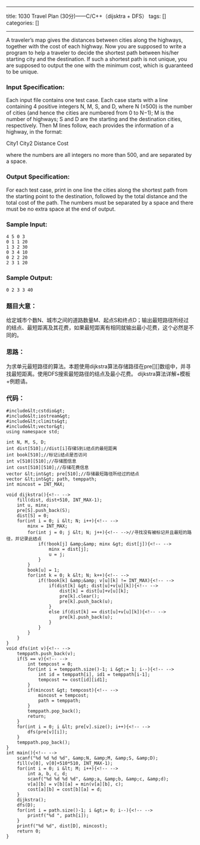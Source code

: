 
--- 
title:  1030 Travel Plan (30分)——C/C++（dijsktra + DFS） 
tags: []
categories: [] 

---
A traveler’s map gives the distances between cities along the highways, together with the cost of each highway. Now you are supposed to write a program to help a traveler to decide the shortest path between his/her starting city and the destination. If such a shortest path is not unique, you are supposed to output the one with the minimum cost, which is guaranteed to be unique.

### Input Specification:

Each input file contains one test case. Each case starts with a line containing 4 positive integers N, M, S, and D, where N (≤500) is the number of cities (and hence the cities are numbered from 0 to N−1); M is the number of highways; S and D are the starting and the destination cities, respectively. Then M lines follow, each provides the information of a highway, in the format:

>  
 City1 City2 Distance Cost 


where the numbers are all integers no more than 500, and are separated by a space.

### Output Specification:

For each test case, print in one line the cities along the shortest path from the starting point to the destination, followed by the total distance and the total cost of the path. The numbers must be separated by a space and there must be no extra space at the end of output.

### Sample Input:

```
4 5 0 3
0 1 1 20
1 3 2 30
0 3 4 10
0 2 2 20
2 3 1 20

```

### Sample Output:

```
0 2 3 3 40

```

### 题目大意：

给定城市个数N、城市之间的道路数量M、起点S和终点D；输出最短路径所经过的结点、最短距离及其花费，如果最短距离有相同就输出最小花费，这个必然是不同的。

### 思路：

为求单元最短路径的算法。本题使用dijkstra算法存储路径在pre[][]数组中，并寻找最短距离。使用DFS搜索最短路径的结点及最小花费。 dijkstra算法详解+模板+例题请。

### 代码：

```
#include&lt;cstdio&gt;
#include&lt;iostream&gt;
#include&lt;climits&gt;
#include&lt;vector&gt;
using namespace std;

int N, M, S, D;
int dist[510];//dist[i]存储S到i结点的最短距离 
int book[510];//标记i结点是否访问 
int v[510][510];//存储图信息 
int cost[510][510];//存储花费信息 
vector &lt;int&gt; pre[510];//存储最短路径所经过的结点 
vector &lt;int&gt; path, temppath;
int mincost = INT_MAX;

void dijkstra(){<!-- -->
	fill(dist, dist+510, INT_MAX-1);
	int u, minx;
	pre[S].push_back(S);
	dist[S] = 0;
	for(int i = 0; i &lt; N; i++){<!-- -->
		minx = INT_MAX;
		for(int j = 0; j &lt; N; j++){<!-- -->//寻找没有被标记并且最短的路径，并记录此结点 
			if(!book[j] &amp;&amp; minx &gt; dist[j]){<!-- -->
				minx = dist[j];
				u = j;
			} 
		}
		book[u] = 1;
		for(int k = 0; k &lt; N; k++){<!-- -->
			if(!book[k] &amp;&amp; v[u][k] != INT_MAX){<!-- -->
				if(dist[k] &gt; dist[u]+v[u][k]){<!-- -->
					dist[k] = dist[u]+v[u][k];
					pre[k].clear();
					pre[k].push_back(u);
				} 
				else if(dist[k] == dist[u]+v[u][k]){<!-- -->
					pre[k].push_back(u);
				}
			}
		}
	}
}
void dfs(int v){<!-- -->
	temppath.push_back(v);
	if(S == v){<!-- -->
		int tempcost = 0;
		for(int i = temppath.size()-1; i &gt;= 1; i--){<!-- -->
			int id = temppath[i], id1 = temppath[i-1];
			tempcost += cost[id][id1];
		}
		if(mincost &gt; tempcost){<!-- -->
			mincost = tempcost;
			path = temppath;
		}
		temppath.pop_back();
		return;
	}
	for(int i = 0; i &lt; pre[v].size(); i++){<!-- -->
		dfs(pre[v][i]);
	}
	temppath.pop_back();
}
int main(){<!-- -->
	scanf("%d %d %d %d", &amp;N, &amp;M, &amp;S, &amp;D);
	fill(v[0], v[0]+510*510, INT_MAX-1);
	for(int i = 0; i &lt; M; i++){<!-- -->
		int a, b, c, d;
		scanf("%d %d %d %d", &amp;a, &amp;b, &amp;c, &amp;d);
		v[a][b] = v[b][a] = min(v[a][b], c);
		cost[a][b] = cost[b][a] = d;
	}
	dijkstra();
	dfs(D);
	for(int i = path.size()-1; i &gt;= 0; i--){<!-- -->
		printf("%d ", path[i]);
	}
	printf("%d %d", dist[D], mincost);
	return 0;
}

```
